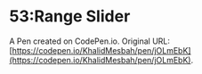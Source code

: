# 53:Range Slider

A Pen created on CodePen.io. Original URL: [https://codepen.io/KhalidMesbah/pen/jOLmEbK](https://codepen.io/KhalidMesbah/pen/jOLmEbK).


